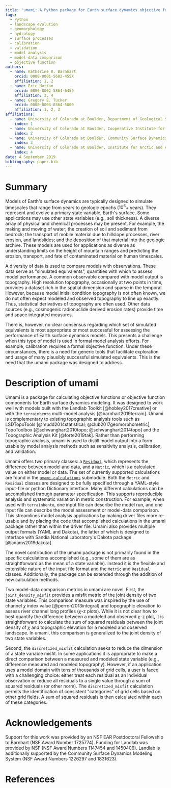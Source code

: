 ```yaml
---
title: 'umami: A Python package for Earth surface dynamics objective function construction'
tags:
  - Python
  - landscape evolution
  - geomorphology
  - hydrology
  - surface processes
  - calibration
  - validation
  - model analysis
  - model-data comparison
  - objective function
authors:
  - name: Katherine R. Barnhart
    orcid: 0000-0001-5682-455X
    affiliation: 1, 2
  - name: Eric Hutton
    orcid: 0000-0002-5864-6459
    affiliation: 3, 4
  - name: Gregory E. Tucker
    orcid: 0000-0003-0364-5800
    affiliation: 1, 2, 3
affiliations:
  - name: University of Colorado at Boulder, Department of Geological Sciences
    index: 1
  - name: University of Colorado at Boulder, Cooperative Institute for Research in Environmental Sciences
    index: 2
  - name: University of Colorado at Boulder, Community Surface Dynamics Modeling System Integration Facility
    index: 3
  - name: University of Colorado at Boulder, Institute for Arctic and Alpine Research
    index: 4
date: 4 September 2019
bibliography: paper.bib
---
```


# Summary

Models of Earth's surface dynamics are typically designed to simulate timescales that range from years to geologic epochs ($10^6$+ years). They represent and evolve a primary state variable, Earth's surface. Some applications may use other state variables (e.g., soil thickness). A diverse array of physical and chemical processes may be present. For example, the making and moving of water; the creation of soil and sediment from bedrock; the transport of mobile material due to hillslope processes, river erosion, and landslides; and the deposition of that material into the geologic archive. These models are used for applications as diverse as understanding limits on the height of mountain ranges and predicting the erosion, transport, and fate of contaminated material on human timescales.

A diversity of data is used to compare models with observations. These data serve as "simulated equivalents", quantities with which to assess model performance. A common observable compared with model output is topography. High resolution topography, occasionally at two points in time, provides a dataset rich in the spatial dimension and sparse in the temporal. However, because model initial condition topography is not often known, we do not often expect modeled and observed topography to line up exactly. Thus, statistical derivatives of topography are often used. Other data sources (e.g., cosmogenic radionuclide derived erosion rates) provide time and space integrated measures.

There is, however, no clear consensus regarding which set of simulated equivalents is most appropriate or most successful for assessing the performance of Earth surface dynamics models. This presents a challenge when this type of model is used in formal model analysis efforts. For example, calibration requires a formal objective function. Under these circumstances, there is a need for generic tools that facilitate exploration and usage of many plausibly successful simulated equivalents. This is the need that the umami package was designed to address.

# Description of umami

Umami is a package for calculating objective functions or objective function components for Earth surface dynamics modeling. It was designed to work well with models built with the Landlab Toolkit [@hobley2017creative] or with the `terrainbento` multi-model analysis [@barnhart2019terrain]. Umami is complementary to existing topographic analysis tools such as LSDTopoTools [@mudd2014statistical; @club2017geomorphometric], TopoToolbox [@schwanghart2010topo; @schwanghart2014topo] and the Topographic Analysis Kit [@forte2019tak]. Rather than performing topographic analysis, umami is used to distill model output into a form usable by model analysis methods such as sensitivity analysis, calibration, and validation.  

Umami offers two primary classes: a [`Residual`](https://umami.readthedocs.io/en/latest/umami.residual.html#Residual),
which represents the difference between model and data, and a [`Metric`](https://umami.readthedocs.io/en/latest/umami.metric.html),
which is a calculated value on either model or data. The set of currently supported calculations are found in the [`umami.calculations`](https://umami.readthedocs.io/en/latest/umami.calculations.html) submodule. Both the `Metric` and `Residual` classes are designed to be fully specified through a YAML-style input-file or python Dictionary interface. Many different calculations can be accomplished through parameter specification. This supports reproducible analysis and systematic variation in metric construction. For example, when used with `terrainbento`, one input file can describe the model run, and one input file can describe the model assessment or model-data comparison. This streamlines model analysis applications by making driver files more re-usable and by placing the code that accomplished calculations in the umami package rather than within the driver file. Umami also provides multiple output formats (YAML and Dakota), the latter of which is designed to interface with Sandia National Laboratory's Dakota package [@adams2019dakota].

The novel contribution of the umami package is not primarily found in the specific calculations accomplished (e.g., some of them are as straightforward as the mean of a state variable). Instead it is the flexible and extensible nature of the input file format and the `Metric` and `Residual` classes. Additionally, the package can be extended through the addition of new calculation methods.

Two model-data comparison metrics in umami are novel. First, the `joint_density_misfit` provides a misfit metric of the joint density of two state variables. This comparison measure was inspired by the use of channel $\chi$ index value [@perron2013integral] and topographic elevation to assess river channel long profiles ($\chi$-z plots). While it is not clear how to best quantify the difference between a modeled and observed $\chi$-z plot, it is straightforward to calculate the sum of squared residuals between the joint density of $\chi$ and topographic elevation for a modeled and observed landscape. In umami, this comparison is generalized to the joint density of two state variables.

Second, the `discretized_misfit` calculation seeks to reduce the dimension of a state variable misfit. In some applications it is appropriate to make a direct comparison between a measured and modeled state variable (e.g., difference measured and modeled topography). However, if an application uses a model domain with tens of thousands of grid cells, a user is faced with a challenging choice: either treat each residual as an individual observation or reduce all residuals to a single value through a sum of squared residuals (or other norm). The `discretized_misfit` calculation permits the identification of consistent "categories" of grid cells based on other grid fields. A sum of squared residuals is then calculated within each of these categories.

# Acknowledgements

Support for this work was provided by an NSF EAR Postdoctoral Fellowship to Barnhart (NSF Award Number 1725774). Funding for Landlab was provided by NSF (NSF Award Numbers 1147454 and 1450409). Landlab is additionally supported by the Community Surface Dynamics Modeling System (NSF Award Numbers 1226297 and 1831623).

# References
